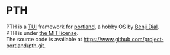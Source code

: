 # PTH
PTH is a [TUI](https://en.wikipedia.org/wiki/Text-based_user_interface) framework for [portland](https://www.github.com/project-portland), a hobby OS by [Benji Dial](https://www.github.com/benjidial).  
PTH is under [the MIT license](https://opensource.org/licenses/MIT).  
The source code is available at <https://www.github.com/project-portland/pth.git>.
